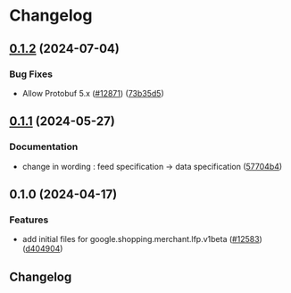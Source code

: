 # Changelog

## [0.1.2](https://github.com/googleapis/google-cloud-python/compare/google-shopping-merchant-lfp-v0.1.1...google-shopping-merchant-lfp-v0.1.2) (2024-07-04)


### Bug Fixes

* Allow Protobuf 5.x ([#12871](https://github.com/googleapis/google-cloud-python/issues/12871)) ([73b35d5](https://github.com/googleapis/google-cloud-python/commit/73b35d56f8626d99ce7c3902a8c223cc09b4ca74))

## [0.1.1](https://github.com/googleapis/google-cloud-python/compare/google-shopping-merchant-lfp-v0.1.0...google-shopping-merchant-lfp-v0.1.1) (2024-05-27)


### Documentation

* change in wording : feed specification -&gt; data specification ([57704b4](https://github.com/googleapis/google-cloud-python/commit/57704b4dec3397ad91e76f338c03e7e955ffcfa9))

## 0.1.0 (2024-04-17)


### Features

* add initial files for google.shopping.merchant.lfp.v1beta ([#12583](https://github.com/googleapis/google-cloud-python/issues/12583)) ([d404904](https://github.com/googleapis/google-cloud-python/commit/d404904ad6b34e8233d5e2c2f469b058716f233a))

## Changelog
